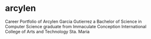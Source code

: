 # arcylen
Career Portfolio of Arcylen Garcia Gutierrez a Bachelor of Science in Computer Science graduate from Immaculate Conception International College of Arts and Technology Sta. Maria
